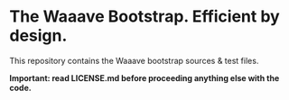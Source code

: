 The Waaave Bootstrap. Efficient by design.
==========================================

This repository contains the Waaave bootstrap sources & test files.

**Important: read LICENSE.md before proceeding anything else with the code.**